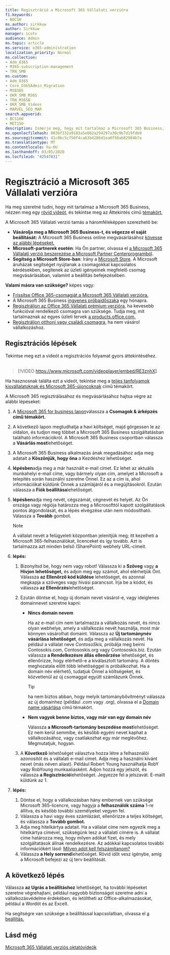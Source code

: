 ```yaml
---
title: Regisztráció a Microsoft 365 Vállalati verzióra
f1.keywords:
- NOCSH
ms.author: sirkkuw
author: Sirkkuw
manager: scotv
audience: Admin
ms.topic: article
ms.service: o365-administration
localization_priority: Normal
ms.collection:
- Adm_O365
- M365-subscription-management
- TRN_SMB
ms.custom:
- Adm_O365
- Core_O365Admin_Migration
- MSB365
- OKR_SMB_M365
- TRN_M365B
- OKR_SMB_Videos
- MARVEL_SEO_MAR
search.appverid:
- BCS160
- MET150
description: Ismerje meg, hogy mit tartalmaz a Microsoft 365 Business, és részletes útmutatást kaphat a Microsoft 365 Business szolgáltatásra való feliratkozáshoz.
ms.openlocfilehash: 003bf332a9183a5e062a294297a30c9b7d19fdb9
ms.sourcegitcommit: 41c0bc5cf50f4ca63b4286d1ea0f58ab82984b7a
ms.translationtype: MT
ms.contentlocale: hu-HU
ms.lasthandoff: 03/05/2020
ms.locfileid: "42547831"
---
```

# <a name="sign-up-for-microsoft-365-business"></a>Regisztráció a Microsoft 365 Vállalati verzióra

Ha meg szeretné tudni, hogy mit tartalmaz a Microsoft 365 Business, nézzen meg egy [rövid videót,](https://go.microsoft.com/fwlink/?linkid=2109651) és tekintse meg az Áttekintés című [témakört.](microsoft-365-business-overview.md)

A Microsoft 365 Vállalati verzió tamás a háromféleképpen szerezhető be:
- **Vásárolja meg a Microsoft 365 Business-t, és végezze el saját beállítását:** A Microsoft 365 Business online megvásárlásához [kövesse az alábbi lépéseket.](#sign-up-steps)
- **Microsoft-partnerek esetén**: Ha Ön partner, olvassa el [a Microsoft 365 Vállalati verzió beszerezése a Microsoft Partner Centerprogramból](get-microsoft-365-business.md#get-microsoft-365-business-from-microsoft-partner-center).
- **Segítség a Microsoft Store-ban**: Irány a [Microsoft Store](https://go.microsoft.com/fwlink/?linkid=2109652). A Microsoft áruházak segítséget nyújtanak a csomagokkal kapcsolatos kérdésekben, segítenek az üzleti igényeinek megfelelő csomag megvásárlásában, valamint a beállítás befejezésében.

**Valami másra van szüksége?** képes vagy:
- [Frissítse Office 365-csomagját a Microsoft 365 Vállalati verzióra.](migrate-to-microsoft-365-business.md)
- A Microsoft 365 Business [ingyenes próbaidőszaka](https://go.microsoft.com/fwlink/p/?linkid=2102309) egy hónapra.
- [Regisztráljon az Office 365 Vállalati prémium verzióra,](https://go.microsoft.com/fwlink/p/?LinkID=510935) ha kevesebb funkcióval rendelkező csomagra van szüksége. Tudja meg, mit tartalmaznak az egyes üzleti tervek [a products.office.com.](https://go.microsoft.com/fwlink/?linkid=2109397)
- [Regisztráljon otthoni vagy családi csomagra,](https://go.microsoft.com/fwlink/?linkid=2109398) ha nem vásárol vállalkozáshoz. 

## <a name="sign-up-steps"></a>Regisztrációs lépések

Tekintse meg ezt a videót a regisztrációs folyamat gyors áttekintéséhez.<br><br>

> [!VIDEO https://www.microsoft.com/videoplayer/embed/RE3znhX] 

Ha hasznosnak találta ezt a videót, tekintse meg a [teljes tanfolyamok kisvállalatoknak és Microsoft 365-újoncoknak](https://support.office.com/article/6ab4bbcd-79cf-4000-a0bd-d42ce4d12816) című témakört.

A Microsoft 365 regisztrálásához és megvásárlásához hajtsa végre az alábbi lépéseket:

1. A [Microsoft 365 for business lapon](https://go.microsoft.com/fwlink/?linkid=2109654)válassza a **Csomagok & árképzés című témakört.** 
2. A következő lapon megtudhatja a havi költséget, majd görgessen le az oldalon, és tudjon meg többet a Microsoft 365 Business szolgáltatásban található információkról. A Microsoft 365 Business csoportban válassza a **Vásárlás most**lehetőséget.
3. A Microsoft 365 Business alkalmazás ának megadásához adja meg adatait a **Köszönjük, hogy öna** a Kezdéshez lehetőséget.
4. **lépésben**adja meg a már használt e-mail címet. Ez lehet az aktuális munkahelyi e-mail címe, vagy bármely olyan cím, amelyet a Microsoft a telepítés során használni szeretne Önnel. Ez az a cím is, ahol információkat küldünk Önnek a számlájáról és a megújításokról. Ezután válassza a **Fiók beállítása**lehetőséget.
5. **lépésben**adja meg nevét, cégszámát, cégnevét és helyét. Az Ön országa vagy régiója határozza meg a Microsofttól kapott szolgáltatások pontos átgondolását, és a lépés elvégzése után nem módosítható. Válassza a **Tovább** gombot.
    > [!NOTE]
    > A vállalat nevét a felügyeleti központban jelenítjük meg; itt kezelheti a Microsoft 365-felhasználókat, licenceket és így tovább. Azt is tartalmazza azt minden belső (SharePoint) webhely URL-címeit.
6. **lépés:**

    1. Bizonyítsd be, hogy nem vagy robot! Válassza ki a **Szöveg** vagy **a Hívjon lehetőséget,** és adjon meg egy számot, ahol elérhetjük Önt. Válassza **az Ellenőrző kód küldése** lehetőséget, és azonnal megkapja a szöveges vagy hívási parancsot. Írja be a kódot, és válassza **az Ellenőrzés**lehetőséget.
    2. Ezután döntse el, hogy új domain nevet vásárol-e, vagy ideiglenes domainnevet szeretne kapni:

        - **Nincs domain nevem** 
        
            Ha az e-mail cím nem tartalmazza a vállalkozás nevét, és nincs olyan webhelye, amely a vállalkozás nevét használja, most már könnyen vásárolhat domaint. Válassza az **Új tartománynév vásárlása lehetőséget**, és adja meg a vállalkozás nevét. Ha például a vállalat neve *ContosoSkis,* próbálja meg beírni Contosokis.com, Contososkis.org vagy Contososkis.biz. Ezután válassza **a Rendelkezésre állás ellenőrzése** lehetőséget, és ellenőrizze, hogy elérhető-e a kiválasztott tartomány. A döntés meghozatala előtt több lehetőséggel is próbálkozhat. Ha a domain név elérhető, tudatjuk Önnel a költségeket, és közvetlenül az új csomaggal együtt számlázunk Önnek. 
       
            > [!TIP]
            > ha nem biztos abban, hogy melyik tartománybővítményt válassza az új domainhez (például .com vagy .org), olvassa el a [Domain name vásárlása](https://go.microsoft.com/fwlink/?linkid=2109700) című témakört.
        
        - **Nem vagyok benne biztos, vagy már van egy domain név** 
        
             Válassza **a Microsoft-tartomány beszedése most**lehetőséget. Ez nem kerül semmibe, és később egyéni nevet kaphat a vállalkozásához, vagy csatlakozhat egy már meglévőhez. Megmutatjuk, hogyan.

    3. A **Következő** lehetőséget választva hozza létre a felhasználói azonosítót és a vállalati e-mail címet. Adja meg a használni kívánt nevet (más néven aliast). Például Robert Young használhatja RobY vagy RobYoung munkaaliasként. Adjon hozzá egy jelszót, és válassza **a Regisztráció**lehetőséget. Jegyezze fel a jelszavát. E-mailt küldünk az 1.
7. **lépés:** 

    1. Döntse el, hogy a vállalkozásban hány embernek van szüksége Microsoft 365-licencre, vagy hagyja a **felhasználók száma** 1-re állítva, és később további személyeket vegyen fel. 
    2. Válassza a havi vagy éves számlázást, ellenőrizze a teljes költséget, és válassza a **Tovább gombot.** 
    3. Adja meg hitelkártya adatait. Ha a vállalat címe nem egyezik meg a hitelkártya címével, szükségünk lesz a vállalati címére is. A vállalat címe határozza meg, hogy milyen adókat fizet, és mely szolgáltatások állnak rendelkezésre. Az adókkal kapcsolatos további információkért lásd: [Milyen adót kell felszámítanom?](https://go.microsoft.com/fwlink/?linkid=2109701)
    4. Válassza **a Hely sorrend**lehetőséget. Rövid időt vesz igénybe, amíg a Microsoft befejezi az új terv beállítását.

## <a name="whats-next"></a>A következő lépés

Válassza **az Ugrás a beállításhoz** lehetőséget, ha további lépéseket szeretne végrehajtani, például nagyobb biztonságot szeretne adni a vállalkozásvédelme érdekében, és letöltheti az Office-alkalmazásokat, például a Wordöt és az Excelt.

Ha segítségre van szüksége a beállítással kapcsolatban, olvassa el [a beállítás.](set-up.md)

## <a name="see-also"></a>Lásd még

[Microsoft 365 Vállalati verziós oktatóvideók](https://support.office.com/article/6ab4bbcd-79cf-4000-a0bd-d42ce4d12816)
